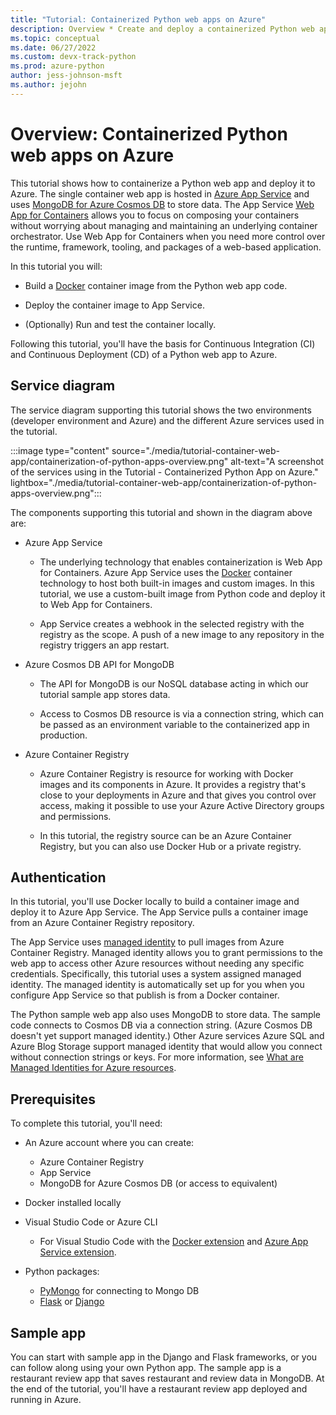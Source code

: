 ```yaml
---
title: "Tutorial: Containerized Python web apps on Azure"
description: Overview * Create and deploy a containerized Python web app to Azure
ms.topic: conceptual
ms.date: 06/27/2022
ms.custom: devx-track-python
ms.prod: azure-python
author: jess-johnson-msft
ms.author: jejohn
---
```


# Overview: Containerized Python web apps on Azure

This tutorial shows how to containerize a Python web app and deploy it to Azure. The single container web app is hosted in [Azure App Service][1] and uses [MongoDB for Azure Cosmos DB][2] to store data. The App Service [Web App for Containers][3] allows you to focus on composing your containers without worrying about managing and maintaining an underlying container orchestrator. Use Web App for Containers when you need more control over the runtime, framework, tooling, and packages of a web-based application.

In this tutorial you will:

* Build a [Docker][4] container image from the Python web app code.

* Deploy the container image to App Service.

* (Optionally) Run and test the container locally.

Following this tutorial, you'll have the basis for Continuous Integration (CI) and Continuous Deployment (CD) of a Python web app to Azure.

## Service diagram

The service diagram supporting this tutorial shows the two environments (developer environment and Azure) and the different Azure services used in the tutorial.
	
:::image type="content" source="./media/tutorial-container-web-app/containerization-of-python-apps-overview.png" alt-text="A screenshot of the services using in the Tutorial - Containerized Python App on Azure." lightbox="./media/tutorial-container-web-app/containerization-of-python-apps-overview.png":::

The components supporting this tutorial and shown in the diagram above are:

* Azure App Service

  * The underlying technology that enables containerization is Web App for Containers.  Azure App Service uses the [Docker][4] container technology to host both built-in images and custom images.  In this tutorial, we use a custom-built image from Python code and deploy it to Web App for Containers.

  * App Service creates a webhook in the selected registry with the registry as the scope. A push of a new image to any repository in the registry triggers an app restart. 

* Azure Cosmos DB API for MongoDB

  * The API for MongoDB is our NoSQL database acting in which our tutorial sample app stores data.

  * Access to Cosmos DB resource is via a connection string, which can be passed as an environment variable to the containerized app in production.

* Azure Container Registry

  * Azure Container Registry is  resource for working with Docker images and its components in Azure. It provides a registry that's close to your deployments in Azure and that gives you control over access, making it possible to use your Azure Active Directory groups and permissions.

  * In this tutorial, the registry source can be an Azure Container Registry, but you can also use Docker Hub or a private registry.

## Authentication

In this tutorial, you'll use Docker locally to build a container image and deploy it to Azure App Service. The App Service pulls a container image from an Azure Container Registry repository.

The App Service uses [managed identity][5] to pull images from Azure Container Registry. Managed identity allows you to grant permissions to the web app to access other Azure resources without needing any specific credentials. Specifically, this tutorial uses a system assigned managed identity. The managed identity is automatically set up for you when you configure App Service so that publish is from a Docker container.

The Python sample web app also uses MongoDB to store data. The sample code connects to Cosmos DB via a connection string. (Azure Cosmos DB doesn't yet support managed identity.)  Other Azure services Azure SQL and Azure Blog Storage support managed identity that would allow you connect without connection strings or keys. For more information, see [What are Managed Identities for Azure resources][5].


## Prerequisites

To complete this tutorial, you'll need:

* An Azure account where you can create:

  * Azure Container Registry
  * App Service 
  * MongoDB for Azure Cosmos DB (or access to equivalent)

* Docker installed locally

* Visual Studio Code or Azure CLI

  * For Visual Studio Code with the [Docker extension][6] and [Azure App Service extension][7].

* Python packages:

  * [PyMongo][8] for connecting to Mongo DB
  * [Flask][9] or [Django][10]

## Sample app

You can start with sample app in the Django and Flask frameworks, or you can follow along using your own Python app. The sample app is a restaurant review app that saves restaurant and review data in MongoDB. At the end of the tutorial, you'll have a restaurant review app deployed and running in Azure.


[1]: https://azure.microsoft.com/services/app-service/
[2]: /azure/cosmos-db/mongodb/mongodb-introduction
[3]: https://azure.microsoft.com/services/app-service/containers/
[4]: https://www.docker.com/
[5]: /azure/active-directory/managed-identities-azure-resources/overview
[6]: https://marketplace.visualstudio.com/items?itemName=ms-azuretools.vscode-docker
[7]: https://marketplace.visualstudio.com/items?itemName=ms-azuretools.vscode-azureappservice
[8]: https://pypi.org/project/pymongo/
[9]: https://flask.palletsprojects.com/en/2.1.x/
[10]: https://www.djangoproject.com/